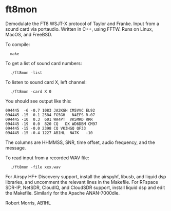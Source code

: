 # ft8mon
Demodulate the FT8 WSJT-X protocol of Taylor and Franke.
Input from a sound card via portaudio.
Written in C++, using FFTW.
Runs on Linux, MacOS, and FreeBSD.

To compile:

```
  make
```

To get a list of sound card numbers:

```
  ./ft8mon -list
```

To listen to sound card X, left channel:

```
  ./ft8mon -card X 0
```

You should see output like this:

```
094445  -6 -0.7 1083 JA2KGH CM5VVC EL92
094445 -15  0.1 2584 FG5GH   N4EFS R-07
094445 -10  0.3  601 WA4PT  VK5MRD RRR 
094445 -19  0.0  820 CQ   DX WD6DBM CM97
094445 -15 -0.0 2398 CQ VK3HGQ QF33
094445 -15 -0.4 1227 AB1HL  NA7K   -10
```

The columns are HHMMSS, SNR, time offset, audio frequency, and the message.

To read input from a recorded WAV file:

```
  ./ft8mon -file xxx.wav
```

For Airspy HF+ Discovery support, install the airspyhf, libusb, 
and liquid dsp libraries, and uncomment the relevant lines in the
Makefile. For RFspace SDR-IP, NetSDR, CloudIQ, and CloudSDR
support, install liquid dsp and edit the Makefile. Similarly
for the Apache ANAN-7000dle.

Robert Morris,
AB1HL
